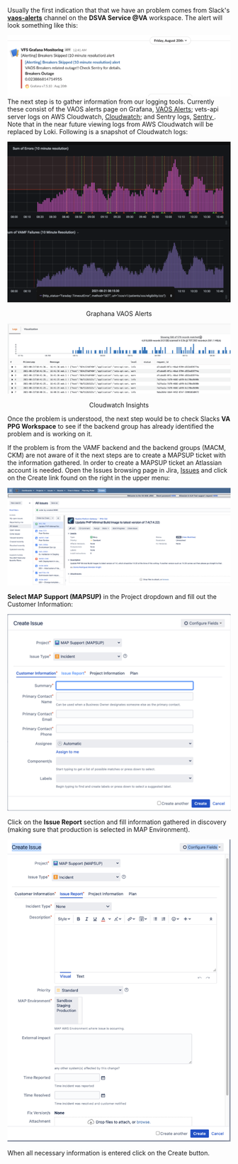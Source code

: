Usually the first indication that that we have an problem comes from Slack's **[vaos-alerts](https://dsva.slack.com/archives/C016QB6T340)** channel on the **DSVA Service @VA** workspace.  The alert will look something like this: 

![Alert from Slacks #vaos-alerts](images/vaos-mapsup-alert.png)
The next step is to gather information from our logging tools. Currently these consist of the VAOS alerts page on Grafana, [VAOS Alerts](http://grafana.vfs.va.gov/d/EmC4pa6Wz/vaos-alerts?orgId=1&from=1629547130060&to=1629564174841); vets-api server logs on AWS Cloudwatch, [Cloudwatch](https://console.amazonaws-us-gov.com/cloudwatch/home); and Sentry logs, [Sentry 
](http://sentry.vfs.va.gov/organizations/vsp/issues/?environment=production). Note that in the near future viewing logs from AWS Cloudwatch will be replaced by Loki. Following is a snapshot of Cloudwatch logs: 

![Grafana Alerts graph](images/vaos-mapsup-grafana.png)
<p align = "center">
Graphana VAOS Alerts
</p>

![Cloudwatch](images/vaos-mapsup-cloudwatch.png)
<p align = "center">
Cloudwatch Insights
</p>

Once the problem is understood, the next step would be to check Slacks **VA PPG Workspace** to see if the backend group has already identified the problem and is working on it. 

If the problem is from the VAMF backend and the backend groups (MACM, CKM) are not aware of it the next steps are to create a MAPSUP ticket with the information gathered.  In order to create a MAPSUP ticket an Atlassian account is needed. Open the Issues browsing page in Jira, [Issues](https://issues.mobilehealth.va.gov/) and click on the Create link found on the right in the upper menu:

![Jira Issue Browse](images/vaos-mapsup-jira1.png)

**Select MAP Support (MAPSUP)** in the Project dropdown and fill out the Customer Information:

![Jira Customer Info](images/vaos-mapsup-jira2.png)

Click on the **Issue Report** section and fill information gathered in discovery (making sure that production is selected in MAP Environment).

![Screen Shot 2021-08-23 at 9.55.44 AM.png](images/vaos-mapsup-jira3.png)

When all necessary information is entered click on the Create button.

